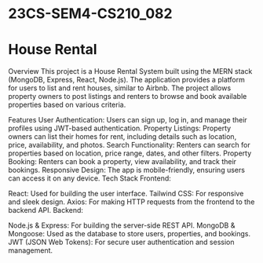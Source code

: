 # 23CS-SEM4-CS210_082
# House Rental

Overview
This project is a House Rental System built using the MERN stack (MongoDB, Express, React, Node.js). The application provides a platform for users to list and rent houses, similar to Airbnb. The project allows property owners to post listings and renters to browse and book available properties based on various criteria.

Features
User Authentication: Users can sign up, log in, and manage their profiles using JWT-based authentication.
Property Listings: Property owners can list their homes for rent, including details such as location, price, availability, and photos.
Search Functionality: Renters can search for properties based on location, price range, dates, and other filters.
Property Booking: Renters can book a property, view availability, and track their bookings.
Responsive Design: The app is mobile-friendly, ensuring users can access it on any device.
Tech Stack
Frontend:

React: Used for building the user interface.
Tailwind CSS: For responsive and sleek design.
Axios: For making HTTP requests from the frontend to the backend API.
Backend:

Node.js & Express: For building the server-side REST API.
MongoDB & Mongoose: Used as the database to store users, properties, and bookings.
JWT (JSON Web Tokens): For secure user authentication and session management.
